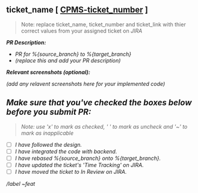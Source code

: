 ## **ticket_name [ [CPMS-ticket_number](ticket_link) ]**

> Note: replace ticket_name, ticket_number and ticket_link with thier correct values from your assigned ticket on <em>JIRA<em>

**PR Description:**

- PR for %{source_branch} to %{target_branch}
- (replace this and add your PR description)

**Relevant screenshots (optional):**

(add any relavent screenshots here for your implemented code)

## **Make sure that you've checked the boxes below before you submit PR:**

> Note: use 'x' to mark as checked, ' ' to mark as uncheck and '~' to mark as inapplicable

- [ ] I have followed the design.
- [ ] I have integrated the code with backend.
- [ ] I have rebased %{source_branch} onto %{target_branch}.
- [ ] I have updated the ticket's 'Time Tracking' on JIRA.
- [ ] I have moved the ticket to In Review on JIRA.

/label ~feat

